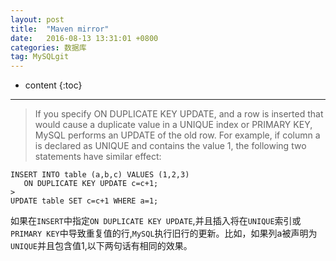 ```yaml
---
layout: post
title:  "Maven mirror"
date:   2016-08-13 13:31:01 +0800
categories: 数据库
tag: MySQLgit
---
```


* content
{:toc}

---

>If you specify ON DUPLICATE KEY UPDATE, and a row is inserted that would cause a duplicate value in a UNIQUE index or PRIMARY KEY, MySQL performs an UPDATE of the old row. For example, if column a is declared as UNIQUE and contains the value 1, the following two statements have similar effect:

>
```
INSERT INTO table (a,b,c) VALUES (1,2,3) 
   ON DUPLICATE KEY UPDATE c=c+1;
>
UPDATE table SET c=c+1 WHERE a=1;
```

如果在`INSERT`中指定`ON DUPLICATE KEY UPDATE`,并且插入将在`UNIQUE`索引或`PRIMARY KEY`中导致重复值的行,`MySQL`执行旧行的更新。比如，如果列a被声明为`UNIQUE`并且包含值1,以下两句话有相同的效果。
